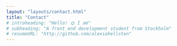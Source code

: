 ```yaml
---
layout: "layouts/contact.html"
title: "Contact"
# introheading: "Hello! 🌞 I am"
# subheading: "A front end development student from Stockholm"
# resumeURL: "http://github.com/alexiahellsten"
---
```


<!-- This is text for the contact page. -->
